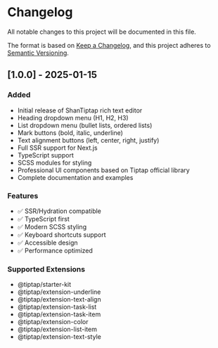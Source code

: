 # Changelog

All notable changes to this project will be documented in this file.

The format is based on [Keep a Changelog](https://keepachangelog.com/en/1.0.0/),
and this project adheres to [Semantic Versioning](https://semver.org/spec/v2.0.0.html).

## [1.0.0] - 2025-01-15

### Added
- Initial release of ShanTiptap rich text editor
- Heading dropdown menu (H1, H2, H3)
- List dropdown menu (bullet lists, ordered lists)
- Mark buttons (bold, italic, underline)
- Text alignment buttons (left, center, right, justify)
- Full SSR support for Next.js
- TypeScript support
- SCSS modules for styling
- Professional UI components based on Tiptap official library
- Complete documentation and examples

### Features
- ✅ SSR/Hydration compatible
- ✅ TypeScript first
- ✅ Modern SCSS styling
- ✅ Keyboard shortcuts support
- ✅ Accessible design
- ✅ Performance optimized

### Supported Extensions
- @tiptap/starter-kit
- @tiptap/extension-underline
- @tiptap/extension-text-align
- @tiptap/extension-task-list
- @tiptap/extension-task-item
- @tiptap/extension-color
- @tiptap/extension-list-item
- @tiptap/extension-text-style
